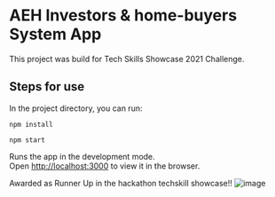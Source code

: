 # AEH Investors & home-buyers System App

This project was build for Tech Skills Showcase 2021 Challenge.

## Steps for use

In the project directory, you can run:

`npm install`

`npm start`

Runs the app in the development mode.\
Open [http://localhost:3000](http://localhost:3000) to view it in the browser.


Awarded as Runner Up in the hackathon techskill showcase!!
![image](https://user-images.githubusercontent.com/80024760/133006759-d41bdb1f-f3b9-4758-8d5e-268611aff27e.png)





